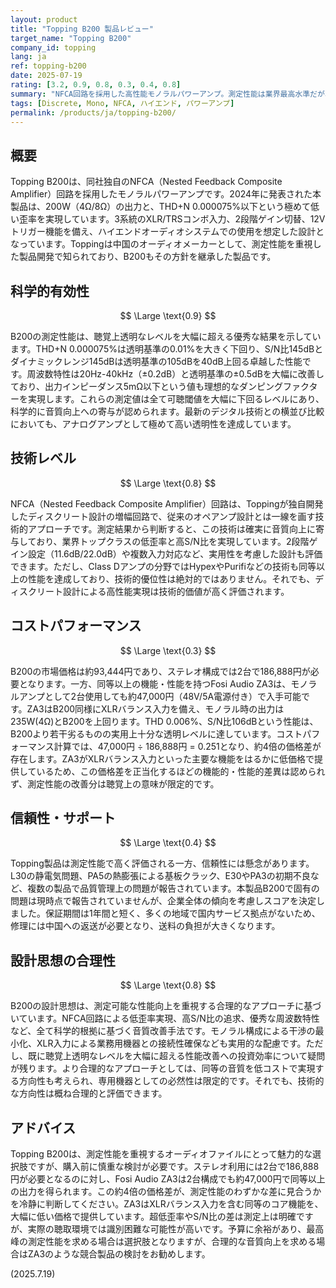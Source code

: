 ```yaml
---
layout: product
title: "Topping B200 製品レビュー"
target_name: "Topping B200"
company_id: topping
lang: ja
ref: topping-b200
date: 2025-07-19
rating: [3.2, 0.9, 0.8, 0.3, 0.4, 0.8]
summary: "NFCA回路を採用した高性能モノラルパワーアンプ。測定性能は業界最高水準だが、ステレオ構成時のコストパフォーマンスに課題が残る。"
tags: [Discrete, Mono, NFCA, ハイエンド, パワーアンプ]
permalink: /products/ja/topping-b200/
---
```

## 概要

Topping B200は、同社独自のNFCA（Nested Feedback Composite Amplifier）回路を採用したモノラルパワーアンプです。2024年に発表された本製品は、200W（4Ω/8Ω）の出力と、THD+N 0.000075%以下という極めて低い歪率を実現しています。3系統のXLR/TRSコンボ入力、2段階ゲイン切替、12Vトリガー機能を備え、ハイエンドオーディオシステムでの使用を想定した設計となっています。Toppingは中国のオーディオメーカーとして、測定性能を重視した製品開発で知られており、B200もその方針を継承した製品です。

## 科学的有効性

$$ \Large \text{0.9} $$

B200の測定性能は、聴覚上透明なレベルを大幅に超える優秀な結果を示しています。THD+N 0.000075%は透明基準の0.01%を大きく下回り、S/N比145dBとダイナミックレンジ145dBは透明基準の105dBを40dB上回る卓越した性能です。周波数特性は20Hz-40kHz（±0.2dB）と透明基準の±0.5dBを大幅に改善しており、出力インピーダンス5mΩ以下という値も理想的なダンピングファクターを実現します。これらの測定値は全て可聴閾値を大幅に下回るレベルにあり、科学的に音質向上への寄与が認められます。最新のデジタル技術との横並び比較においても、アナログアンプとして極めて高い透明性を達成しています。

## 技術レベル

$$ \Large \text{0.8} $$

NFCA（Nested Feedback Composite Amplifier）回路は、Toppingが独自開発したディスクリート設計の増幅回路で、従来のオペアンプ設計とは一線を画す技術的アプローチです。測定結果から判断すると、この技術は確実に音質向上に寄与しており、業界トップクラスの低歪率と高S/N比を実現しています。2段階ゲイン設定（11.6dB/22.0dB）や複数入力対応など、実用性を考慮した設計も評価できます。ただし、Class Dアンプの分野ではHypexやPurifiなどの技術も同等以上の性能を達成しており、技術的優位性は絶対的ではありません。それでも、ディスクリート設計による高性能実現は技術的価値が高く評価されます。

## コストパフォーマンス

$$ \Large \text{0.3} $$

B200の市場価格は約93,444円であり、ステレオ構成では2台で186,888円が必要となります。一方、同等以上の機能・性能を持つFosi Audio ZA3は、モノラルアンプとして2台使用しても約47,000円（48V/5A電源付き）で入手可能です。ZA3はB200同様にXLRバランス入力を備え、モノラル時の出力は235W(4Ω)とB200を上回ります。THD 0.006%、S/N比106dBという性能は、B200より若干劣るものの実用上十分な透明レベルに達しています。コストパフォーマンス計算では、47,000円 ÷ 186,888円 = 0.251となり、約4倍の価格差が存在します。ZA3がXLRバランス入力といった主要な機能をはるかに低価格で提供しているため、この価格差を正当化するほどの機能的・性能的差異は認められず、測定性能の改善分は聴覚上の意味が限定的です。

## 信頼性・サポート

$$ \Large \text{0.4} $$

Topping製品は測定性能で高く評価される一方、信頼性には懸念があります。L30の静電気問題、PA5の熱膨張による基板クラック、E30やPA3の初期不良など、複数の製品で品質管理上の問題が報告されています。本製品B200で固有の問題は現時点で報告されていませんが、企業全体の傾向を考慮しスコアを決定しました。保証期間は1年間と短く、多くの地域で国内サービス拠点がないため、修理には中国への返送が必要となり、送料の負担が大きくなります。

## 設計思想の合理性

$$ \Large \text{0.8} $$

B200の設計思想は、測定可能な性能向上を重視する合理的なアプローチに基づいています。NFCA回路による低歪率実現、高S/N比の追求、優秀な周波数特性など、全て科学的根拠に基づく音質改善手法です。モノラル構成による干渉の最小化、XLR入力による業務用機器との接続性確保なども実用的な配慮です。ただし、既に聴覚上透明なレベルを大幅に超える性能改善への投資効率について疑問が残ります。より合理的なアプローチとしては、同等の音質を低コストで実現する方向性も考えられ、専用機器としての必然性は限定的です。それでも、技術的な方向性は概ね合理的と評価できます。

## アドバイス

Topping B200は、測定性能を重視するオーディオファイルにとって魅力的な選択肢ですが、購入前に慎重な検討が必要です。ステレオ利用には2台で186,888円が必要となるのに対し、Fosi Audio ZA3は2台構成でも約47,000円で同等以上の出力を得られます。この約4倍の価格差が、測定性能のわずかな差に見合うかを冷静に判断してください。ZA3はXLRバランス入力を含む同等のコア機能を、大幅に低い価格で提供しています。超低歪率やS/N比の差は測定上は明確ですが、実際の聴取環境では識別困難な可能性が高いです。予算に余裕があり、最高峰の測定性能を求める場合は選択肢となりますが、合理的な音質向上を求める場合はZA3のような競合製品の検討をお勧めします。

(2025.7.19)